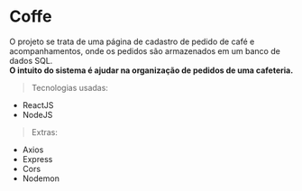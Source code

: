 <h1> Coffe </h1>

O projeto se trata de uma página de cadastro de pedido de café e acompanhamentos, onde os pedidos são armazenados em um banco de dados SQL. </br>
<strong> O intuito do sistema é ajudar na organização de pedidos de uma cafeteria.</strong>

> Tecnologias usadas:
- ReactJS
- NodeJS

> Extras:
- Axios
- Express
- Cors
- Nodemon


>
